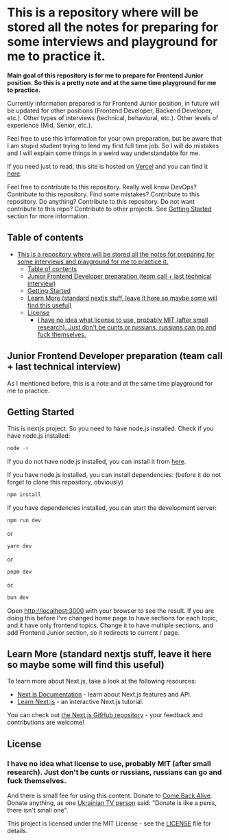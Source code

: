 # This is a repository where will be stored all the notes for preparing for some interviews and playground for me to practice it.

**Main goal of this repository is for me to prepare for Frontend Junior position. So this is a pretty note and at the same time playground for me to practice.**

Currently information prepared is for Frontend Junior position, in future will be updated for other positions (Frontend Developer, Backend Developer, etc.). Other types of interviews (technical, behavioral, etc.). Other levels of experience (Mid, Senior, etc.).

Feel free to use this information for your own preparation, but be aware that I am stupid student trying to lend my first full time job. So I will do mistakes and I will explain some things in a weird way understandable for me.

If you need just to read, this site is hosted on [Vercel](https://vercel.com/) and you can find it [here](https://prep-info.vercel.app/).

Feel free to contribute to this repository. Really well know DevOps? Contribute to this repository. Find some mistakes? Contribute to this repository. Do anything? Contribute to this repository. Do not want contribute to this repo? Contribute to other projects. See [Getting Started](#getting-started) section for more information.

## Table of contents

- [This is a repository where will be stored all the notes for preparing for some interviews and playground for me to practice it.](#this-is-a-repository-where-will-be-stored-all-the-notes-for-preparing-for-some-interviews-and-playground-for-me-to-practice-it)
  - [Table of contents](#table-of-contents)
  - [Junior Frontend Developer preparation (team call + last technical interview)](#junior-frontend-developer-preparation-team-call--last-technical-interview)
  - [Getting Started](#getting-started)
  - [Learn More (standard nextjs stuff, leave it here so maybe some will find this useful)](#learn-more-standard-nextjs-stuff-leave-it-here-so-maybe-some-will-find-this-useful)
  - [License](#license)
    - [I have no idea what license to use, probably MIT (after small research). Just don't be cunts or russians, russians can go and fuck themselves.](#i-have-no-idea-what-license-to-use-probably-mit-after-small-research-just-dont-be-cunts-or-russians-russians-can-go-and-fuck-themselves)

## Junior Frontend Developer preparation (team call + last technical interview)

As I mentioned before, this is a note and at the same time playground for me to practice.

## Getting Started

This is nextjs project. So you need to have node.js installed.
Check if you have node.js installed:

```bash
node -v
```

If you do not have node.js installed, you can install it from [here](https://nodejs.org/en/download/).

If you have node.js installed, you can install dependencies:
(before it do not forget to clone this repository, obviously)

```bash
npm install
```

If you have dependencies installed, you can start the development server:

```bash
npm run dev
```

or

```bash
yarn dev

```
or

```bash
pnpm dev
```

or

```bash
bun dev
```

Open [http://localhost:3000](http://localhost:3000) with your browser to see the result.
If you are doing this before I've changed home page to have sections for each topic, and it have only frontend topics. Change it to have multiple sections, and add Frontend Junior section, so it redirects to current / page.

## Learn More (standard nextjs stuff, leave it here so maybe some will find this useful)

To learn more about Next.js, take a look at the following resources:

- [Next.js Documentation](https://nextjs.org/docs) - learn about Next.js features and API.
- [Learn Next.js](https://nextjs.org/learn) - an interactive Next.js tutorial.

You can check out [the Next.js GitHub repository](https://github.com/vercel/next.js) - your feedback and contributions are welcome!

## License

### I have no idea what license to use, probably MIT (after small research). Just don't be cunts or russians, russians can go and fuck themselves.

And there is small fee for using this content. Donate to [Come Back Alive](https://savelife.in.ua/en/donate-en/). Donate anything, as one [Ukrainian TV person](https://twitter.com/max_shcherbyna) said: "Donate is like a penis, there isn't small one".

This project is licensed under the MIT License - see the [LICENSE](LICENSE) file for details.
